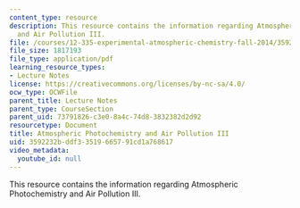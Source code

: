 ```yaml
---
content_type: resource
description: This resource contains the information regarding Atmospheric Photochemistry
  and Air Pollution III.
file: /courses/12-335-experimental-atmospheric-chemistry-fall-2014/3592232bddf33519665791cd1a768617_MIT12_335F14_Lecture1_3.pdf
file_size: 1817193
file_type: application/pdf
learning_resource_types:
- Lecture Notes
license: https://creativecommons.org/licenses/by-nc-sa/4.0/
ocw_type: OCWFile
parent_title: Lecture Notes
parent_type: CourseSection
parent_uid: 73791826-c3e0-8a4c-74d8-3832382d2d92
resourcetype: Document
title: Atmospheric Photochemistry and Air Pollution III
uid: 3592232b-ddf3-3519-6657-91cd1a768617
video_metadata:
  youtube_id: null
---
```

This resource contains the information regarding Atmospheric Photochemistry and Air Pollution III.